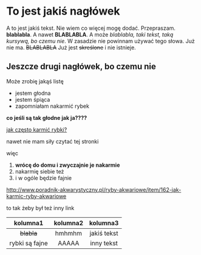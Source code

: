 # To jest jakiś nagłówek
A to jest jakiś tekst. Nie wiem co więcej mogę dodać. Przepraszam. **blablabla**. A nawet **BLABLABLA**. A może _blablabla, taki tekst, taką kursywą, bo czemu nie_. W zasadzie nie powinnam używać tego słowa. Już nie ma. ~~BLABLABLA~~ Już jest ~~skreślone~~ i nie istnieje.
## Jeszcze drugi nagłówek, bo czemu nie

Może zrobię jakąś listę

- jestem głodna
- jestem śpiąca
- zapomniałam nakarmić rybek

**co jeśli są tak głodne jak ja????**

[jak często karmić rybki?](http://www.poradnik-akwarystyczny.pl/ryby-akwariowe/item/162-jak-karmic-ryby-akwariowe)

nawet nie mam siły czytać tej stronki

więc

1. **wrócę do domu i zwyczajnie je nakarmie**
2. nakarmię siebie też
3. i w ogóle będzie fajnie

<http://www.poradnik-akwarystyczny.pl/ryby-akwariowe/item/162-jak-karmic-ryby-akwariowe>

to tak żeby był też inny link

kolumna1             | kolumna2           | kolumna3
:-------------------:|:------------------:|:--------------------:
      ~~blabla~~     |             hmhmhm | jakiś tekst
    rybki są fajne   |  AAAAA             |  inny tekst
